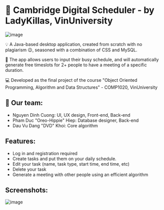 # :date: Cambridge Digital Scheduler - by LadyKillas, VinUniversity

![image](https://user-images.githubusercontent.com/84661482/119254719-26081900-bbe2-11eb-9ffb-31e31866a999.png)

:bulb: A Java-based desktop application, created from scratch with no plagiarism 😉, seasoned with a combination of CSS and MySQL.    

:toolbox: The app allows users to input their busy schedule, and will automatically generate free timeslots for 2+ people to have a meeting of a specific duration.     
  
:computer: Developed as the final project of the course "Object Oriented Programming, Algorithm and Data Structures" - COMP1020, VinUniversity     

## :brain: Our team:    
* Nguyen Dinh Cuong: UI, UX design, Front-end, Back-end   
* Pham Duc "Oreo-Hippie" Hiep: Database designer, Back-end   
* Dau Vu Dang "DVD" Khoi: Core algorithm  

## Features:
- Log in and registration required
- Create tasks and put them on your daily schedule.
- Edit your task (name, task type, start time, end time, etc)
- Delete your task
- Generate a meeting with other people using an efficient algorithm
    
## Screenshots:
<p align="center">
  
![image](https://user-images.githubusercontent.com/84661482/119263707-5cf22500-bc0a-11eb-8c70-81eaa37ea9ce.png)
  
  
</p>


